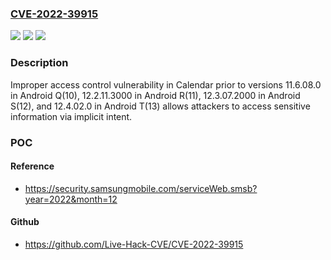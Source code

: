 ### [CVE-2022-39915](https://cve.mitre.org/cgi-bin/cvename.cgi?name=CVE-2022-39915)
![](https://img.shields.io/static/v1?label=Product&message=Samsung%20Calendar&color=blue)
![](https://img.shields.io/static/v1?label=Version&message=%3C%2011.6.08.0%20in%20Android%20Q(10)%2C%2012.2.11.3000%20in%20Android%20R(11)%2C%2012.3.07.2000%20in%20Android%20S(12)%2C%20and%2012.4.02.0%20in%20Android%20T(13)%20&color=brighgreen)
![](https://img.shields.io/static/v1?label=Vulnerability&message=CWE-284%20Improper%20Access%20Control&color=brighgreen)

### Description

Improper access control vulnerability in Calendar prior to versions 11.6.08.0 in Android Q(10), 12.2.11.3000 in Android R(11), 12.3.07.2000 in Android S(12), and 12.4.02.0 in Android T(13) allows attackers to access sensitive information via implicit intent.

### POC

#### Reference
- https://security.samsungmobile.com/serviceWeb.smsb?year=2022&month=12

#### Github
- https://github.com/Live-Hack-CVE/CVE-2022-39915

